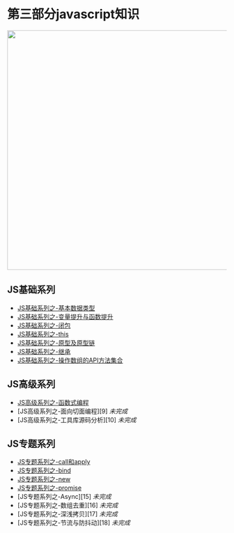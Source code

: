 <!--
 * @Description: In User Settings Edit
 * @Author: your name
 * @Date: 2018-12-17 14:48:04
 * @LastEditTime: 2019-08-14 18:43:45
 * @LastEditors: Please set LastEditors
 -->
# 第三部分javascript知识
 
<image src="https://github.com/MarsPen/-notes-summary/blob/master/images/javaScript.png" width="550"></image>

## JS基础系列
* [JS基础系列之-基本数据类型][1]
* [JS基础系列之-变量提升与函数提升][2]
* [JS基础系列之-闭包][3]
* [JS基础系列之-this][4]
* [JS基础系列之-原型及原型链][5]
* [JS基础系列之-继承][6] 
* [JS基础系列之-操作数组的API方法集合][7]

## JS高级系列
* [JS高级系列之-函数式编程][8]
* [JS高级系列之-面向切面编程][9] *未完成*
* [JS高级系列之-工具库源码分析][10] *未完成*

## JS专题系列
* [JS专题系列之-call和apply][11]
* [JS专题系列之-bind][12] 
* [JS专题系列之-new][13]
* [JS专题系列之-promise][14]
* [JS专题系列之-Async][15] *未完成*
* [JS专题系列之-数组去重][16] *未完成*
* [JS专题系列之-深浅拷贝][17] *未完成*
* [JS专题系列之-节流与防抖动][18] *未完成*




[1]: https://github.com/MarsPen/-notes-summary/blob/master/javascript/type.md
[2]: https://github.com/MarsPen/-notes-summary/blob/master/javascript/voao.md
[3]: https://github.com/MarsPen/-notes-summary/blob/master/javascript/closure.md
[4]: https://github.com/MarsPen/-notes-summary/blob/master/javascript/this.md
[5]: https://github.com/MarsPen/-notes-summary/blob/master/javascript/prototype.md
[6]: https://github.com/MarsPen/-notes-summary/blob/master/javascript/inheritance.md
[7]: https://github.com/MarsPen/-notes-summary/blob/master/javascript/api.md
[8]: https://github.com/MarsPen/-notes-summary/blob/master/javascript/functional.md
[11]: https://github.com/MarsPen/-notes-summary/blob/master/javascript/call.md
[12]: https://github.com/MarsPen/-notes-summary/blob/master/javascript/bind.md
[13]: https://github.com/MarsPen/-notes-summary/blob/master/javascript/new.md
[14]: https://github.com/MarsPen/-notes-summary/blob/master/javascript/promise.md

